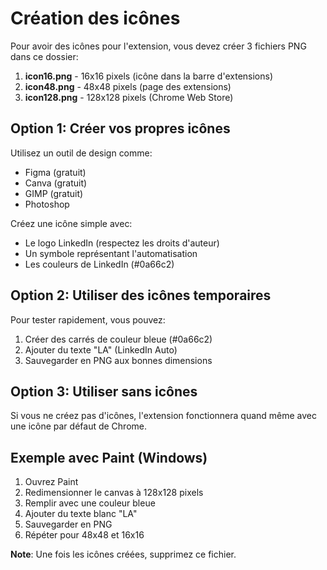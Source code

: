 # Création des icônes

Pour avoir des icônes pour l'extension, vous devez créer 3 fichiers PNG dans ce dossier:

1. **icon16.png** - 16x16 pixels (icône dans la barre d'extensions)
2. **icon48.png** - 48x48 pixels (page des extensions)
3. **icon128.png** - 128x128 pixels (Chrome Web Store)

## Option 1: Créer vos propres icônes

Utilisez un outil de design comme:
- Figma (gratuit)
- Canva (gratuit)
- GIMP (gratuit)
- Photoshop

Créez une icône simple avec:
- Le logo LinkedIn (respectez les droits d'auteur)
- Un symbole représentant l'automatisation
- Les couleurs de LinkedIn (#0a66c2)

## Option 2: Utiliser des icônes temporaires

Pour tester rapidement, vous pouvez:
1. Créer des carrés de couleur bleue (#0a66c2)
2. Ajouter du texte "LA" (LinkedIn Auto)
3. Sauvegarder en PNG aux bonnes dimensions

## Option 3: Utiliser sans icônes

Si vous ne créez pas d'icônes, l'extension fonctionnera quand même avec une icône par défaut de Chrome.

## Exemple avec Paint (Windows)

1. Ouvrez Paint
2. Redimensionner le canvas à 128x128 pixels
3. Remplir avec une couleur bleue
4. Ajouter du texte blanc "LA"
5. Sauvegarder en PNG
6. Répéter pour 48x48 et 16x16

**Note**: Une fois les icônes créées, supprimez ce fichier.
